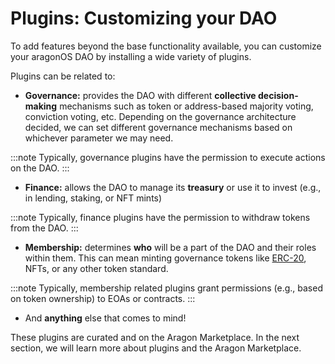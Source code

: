 # Plugins: Customizing your DAO

To add features beyond the base functionality available, you can customize your aragonOS DAO by installing a wide variety of plugins.

Plugins can be related to:

- **Governance:** provides the DAO with different **collective decision-making** mechanisms such as token or address-based majority voting, conviction voting, etc. Depending on the governance architecture decided, we can set different governance mechanisms based on whichever parameter we may need.

:::note
Typically, governance plugins have the permission to execute actions on the DAO.
:::

- **Finance:** allows the DAO to manage its **treasury** or use it to invest (e.g., in lending, staking, or NFT mints)

:::note
Typically, finance plugins have the permission to withdraw tokens from the DAO.
:::

- **Membership:** determines **who** will be a part of the DAO and their roles within them. This can mean minting governance tokens like [ERC-20](https://eips.ethereum.org/EIPS/eip-20), NFTs, or any other token standard.

:::note
Typically, membership related plugins grant permissions (e.g., based on token ownership) to EOAs or contracts.
:::

- And **anything** else that comes to mind!

These plugins are curated and on the Aragon Marketplace. In the next section, we will learn more about plugins and the Aragon Marketplace.
